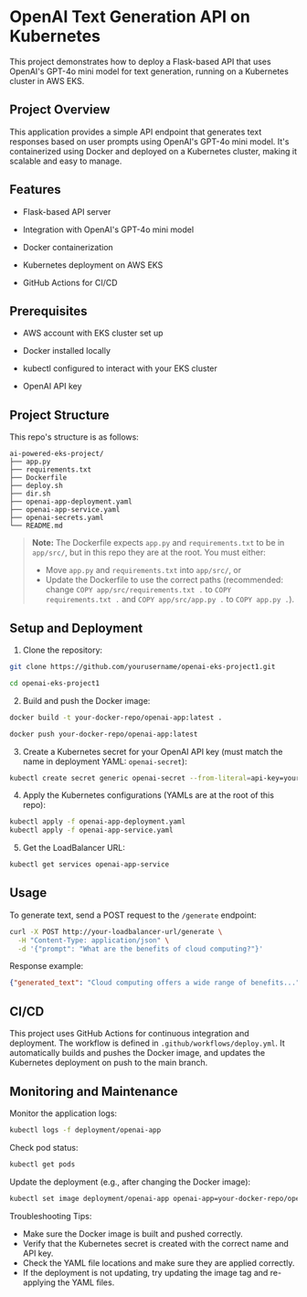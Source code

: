 
# OpenAI Text Generation API on Kubernetes

  

This project demonstrates how to deploy a Flask-based API that uses OpenAI's GPT-4o mini model for text generation, running on a Kubernetes cluster in AWS EKS.

  

## Project Overview

  

This application provides a simple API endpoint that generates text responses based on user prompts using OpenAI's GPT-4o mini model. It's containerized using Docker and deployed on a Kubernetes cluster, making it scalable and easy to manage.

  

## Features

  

- Flask-based API server

- Integration with OpenAI's GPT-4o mini model

- Docker containerization

- Kubernetes deployment on AWS EKS

- GitHub Actions for CI/CD

  

## Prerequisites

  

- AWS account with EKS cluster set up

- Docker installed locally

- kubectl configured to interact with your EKS cluster

- OpenAI API key

  

## Project Structure

This repo's structure is as follows:

```
ai-powered-eks-project/
├── app.py
├── requirements.txt
├── Dockerfile
├── deploy.sh
├── dir.sh
├── openai-app-deployment.yaml
├── openai-app-service.yaml
├── openai-secrets.yaml
└── README.md
```

> **Note:** The Dockerfile expects `app.py` and `requirements.txt` to be in `app/src/`, but in this repo they are at the root. You must either:
> - Move `app.py` and `requirements.txt` into `app/src/`, or
> - Update the Dockerfile to use the correct paths (recommended: change `COPY app/src/requirements.txt .` to `COPY requirements.txt .` and `COPY app/src/app.py .` to `COPY app.py .`).

## Setup and Deployment

  

1. Clone the repository:

```bash
git clone https://github.com/yourusername/openai-eks-project1.git
```
```bash
cd openai-eks-project1
```
  
2. Build and push the Docker image:

  
```bash
docker build -t your-docker-repo/openai-app:latest .
```
```bash
docker push your-docker-repo/openai-app:latest
```
  
3. Create a Kubernetes secret for your OpenAI API key (must match the name in deployment YAML: `openai-secret`):

```bash
kubectl create secret generic openai-secret --from-literal=api-key=your_openai_api_key
```

4. Apply the Kubernetes configurations (YAMLs are at the root of this repo):
```bash
kubectl apply -f openai-app-deployment.yaml
kubectl apply -f openai-app-service.yaml
```

5. Get the LoadBalancer URL:
```bash
kubectl get services openai-app-service
```

## Usage

To generate text, send a POST request to the `/generate` endpoint:

```bash
curl -X POST http://your-loadbalancer-url/generate \
  -H "Content-Type: application/json" \
  -d '{"prompt": "What are the benefits of cloud computing?"}'
```

Response example:
```json
{"generated_text": "Cloud computing offers a wide range of benefits..."}
```

## CI/CD

This project uses GitHub Actions for continuous integration and deployment. The workflow is defined in `.github/workflows/deploy.yml`. It automatically builds and pushes the Docker image, and updates the Kubernetes deployment on push to the main branch.

## Monitoring and Maintenance

Monitor the application logs:
```bash
kubectl logs -f deployment/openai-app
```

Check pod status:
```bash
kubectl get pods
```

Update the deployment (e.g., after changing the Docker image):
```bash
kubectl set image deployment/openai-app openai-app=your-docker-repo/openai-app:new-tag
```

Troubleshooting Tips:

* Make sure the Docker image is built and pushed correctly.
* Verify that the Kubernetes secret is created with the correct name and API key.
* Check the YAML file locations and make sure they are applied correctly.
* If the deployment is not updating, try updating the image tag and re-applying the YAML files.